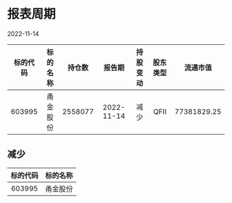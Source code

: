 # 报表周期 

2022-11-14

| 标的代码 | 标的名称 | 持仓数 | 报告期 | 持股变动 | 股东类型 | 流通市值 |
|:--:|:--:|:--:|:--:|:--:|:--:|:--:|
|603995|甬金股份|2558077|2022-11-14|减少|QFII|77381829.25|


## 减少 

| 标的代码 | 标的名称 |
|:--:|:--:|
|603995|甬金股份|

